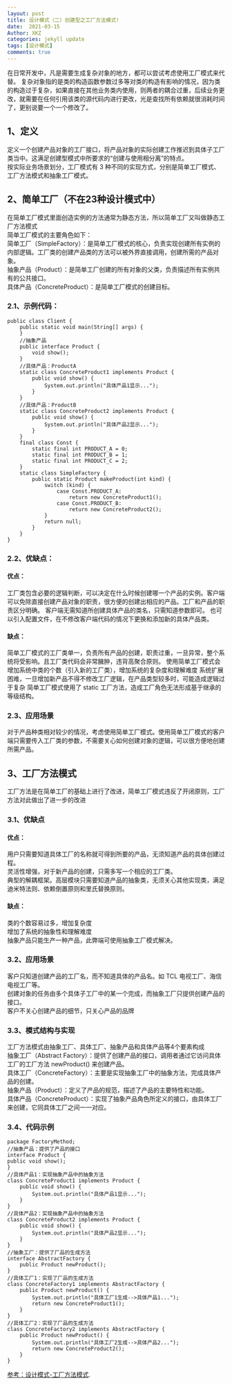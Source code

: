 ```yaml
---
layout: post
title: 设计模式（二）创建型之工厂方法模式!
date:  2021-03-15
Author: XKZ
categories: jekyll update
tags: [设计模式]
comments: true
---
```

在日常开发中，凡是需要生成复杂对象的地方，都可以尝试考虑使用工厂模式来代替。
复杂对象指的是类的构造函数参数过多等对类的构造有影响的情况，因为类的构造过于复杂，如果直接在其他业务类内使用，则两者的耦合过重，后续业务更改，就需要在任何引用该类的源代码内进行更改，光是查找所有依赖就很消耗时间了，更别说要一个一个修改了。
## 1、定义
定义一个创建产品对象的工厂接口，将产品对象的实际创建工作推迟到具体子工厂类当中。这满足创建型模式中所要求的“创建与使用相分离”的特点。    
按实际业务场景划分，工厂模式有 3 种不同的实现方式，分别是简单工厂模式、工厂方法模式和抽象工厂模式。
## 2、简单工厂（不在23种设计模式中） 
在简单工厂模式里面创造实例的方法通常为静态方法，所以简单工厂又叫做静态工厂方法模式    
简单工厂模式的主要角色如下：     
简单工厂（SimpleFactory）：是简单工厂模式的核心，负责实现创建所有实例的内部逻辑。工厂类的创建产品类的方法可以被外界直接调用，创建所需的产品对象。   
抽象产品（Product）：是简单工厂创建的所有对象的父类，负责描述所有实例共有的公共接口。    
具体产品（ConcreteProduct）：是简单工厂模式的创建目标。
### 2.1、示例代码：

    public class Client {
        public static void main(String[] args) {
        }
        //抽象产品
        public interface Product {
            void show();
        }
        //具体产品：ProductA
        static class ConcreteProduct1 implements Product {
            public void show() {
                System.out.println("具体产品1显示...");
            }
        }
        //具体产品：ProductB
        static class ConcreteProduct2 implements Product {
            public void show() {
                System.out.println("具体产品2显示...");
            }
        }
        final class Const {
            static final int PRODUCT_A = 0;
            static final int PRODUCT_B = 1;
            static final int PRODUCT_C = 2;
        }
        static class SimpleFactory {
            public static Product makeProduct(int kind) {
                switch (kind) {
                    case Const.PRODUCT_A:
                        return new ConcreteProduct1();
                    case Const.PRODUCT_B:
                        return new ConcreteProduct2();
                }
                return null;
            }
        }
    }

### 2.2、优缺点：
#### 优点：
工厂类包含必要的逻辑判断，可以决定在什么时候创建哪一个产品的实例。客户端可以免除直接创建产品对象的职责，很方便的创建出相应的产品。工厂和产品的职责区分明确。
客户端无需知道所创建具体产品的类名，只需知道参数即可。
也可以引入配置文件，在不修改客户端代码的情况下更换和添加新的具体产品类。
#### 缺点：
简单工厂模式的工厂类单一，负责所有产品的创建，职责过重，一旦异常，整个系统将受影响。且工厂类代码会非常臃肿，违背高聚合原则。
使用简单工厂模式会增加系统中类的个数（引入新的工厂类），增加系统的复杂度和理解难度
系统扩展困难，一旦增加新产品不得不修改工厂逻辑，在产品类型较多时，可能造成逻辑过于复杂
简单工厂模式使用了 static 工厂方法，造成工厂角色无法形成基于继承的等级结构。
### 2.3、应用场景
对于产品种类相对较少的情况，考虑使用简单工厂模式。使用简单工厂模式的客户端只需要传入工厂类的参数，不需要关心如何创建对象的逻辑，可以很方便地创建所需产品。
## 3、工厂方法模式
工厂方法是在简单工厂的基础上进行了改进，简单工厂模式违反了开闭原则，工厂方法对此做出了进一步的改进
### 3.1、优缺点
#### 优点：
用户只需要知道具体工厂的名称就可得到所要的产品，无须知道产品的具体创建过程。    
灵活性增强，对于新产品的创建，只需多写一个相应的工厂类。   
典型的解耦框架。高层模块只需要知道产品的抽象类，无须关心其他实现类，满足迪米特法则、依赖倒置原则和里氏替换原则。   
#### 缺点：
类的个数容易过多，增加复杂度   
增加了系统的抽象性和理解难度   
抽象产品只能生产一种产品，此弊端可使用抽象工厂模式解决。  
### 3.2、应用场景
客户只知道创建产品的工厂名，而不知道具体的产品名。如 TCL 电视工厂、海信电视工厂等。    
创建对象的任务由多个具体子工厂中的某一个完成，而抽象工厂只提供创建产品的接口。   
客户不关心创建产品的细节，只关心产品的品牌  
### 3.3、模式结构与实现
工厂方法模式由抽象工厂、具体工厂、抽象产品和具体产品等4个要素构成    
抽象工厂（Abstract Factory）：提供了创建产品的接口，调用者通过它访问具体工厂的工厂方法 newProduct() 来创建产品。   
具体工厂（ConcreteFactory）：主要是实现抽象工厂中的抽象方法，完成具体产品的创建。   
抽象产品（Product）：定义了产品的规范，描述了产品的主要特性和功能。   
具体产品（ConcreteProduct）：实现了抽象产品角色所定义的接口，由具体工厂来创建，它同具体工厂之间一一对应。  
### 3.4、代码示例

    package FactoryMethod;
    //抽象产品：提供了产品的接口
    interface Product {
    public void show();
    }
    //具体产品1：实现抽象产品中的抽象方法
    class ConcreteProduct1 implements Product {
        public void show() {
            System.out.println("具体产品1显示...");
        }
    }
    //具体产品2：实现抽象产品中的抽象方法
    class ConcreteProduct2 implements Product {
        public void show() {
            System.out.println("具体产品2显示...");
        }
    }
    //抽象工厂：提供了厂品的生成方法
    interface AbstractFactory {
        public Product newProduct();
    }
    //具体工厂1：实现了厂品的生成方法
    class ConcreteFactory1 implements AbstractFactory {
        public Product newProduct() {
            System.out.println("具体工厂1生成-->具体产品1...");
            return new ConcreteProduct1();
        }
    }
    //具体工厂2：实现了厂品的生成方法
    class ConcreteFactory2 implements AbstractFactory {
        public Product newProduct() {
            System.out.println("具体工厂2生成-->具体产品2...");
            return new ConcreteProduct2();
        }
    }
 
[参考：设计模式-工厂方法模式](http://c.biancheng.net/view/1348.html "工厂方法模式").